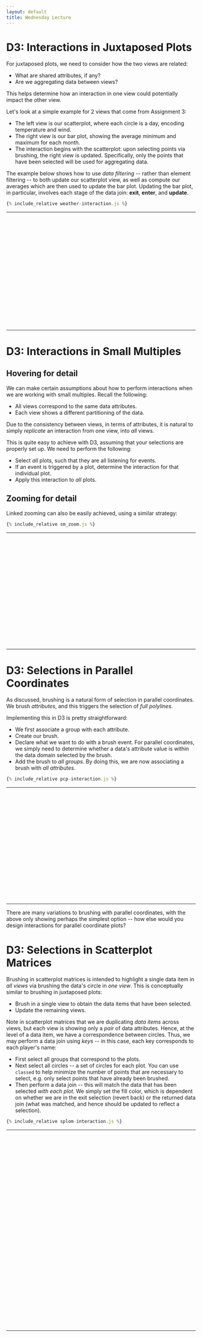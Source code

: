 ```yaml
---
layout: default
title: Wednesday Lecture
---
```


<script src="https://d3js.org/d3.v5.min.js"></script>

# D3: Interactions in Juxtaposed Plots

For juxtaposed plots, we need to consider how the two views are related:

* What are shared attributes, if any?
* Are we aggregating data between views?

This helps determine how an interaction in one view could potentially impact the other view.

Let's look at a simple example for 2 views that come from Assignment 3:

* The left view is our scatterplot, where each circle is a day, encoding temperature and wind.
* The right view is our bar plot, showing the average minimum and maximum for each month.
* The interaction begins with the scatterplot: upon selecting points via brushing, the right view is updated. Specifically, only the points that have been selected will be used for aggregating data.

The example below shows how to use _data filtering_ -- rather than element filtering -- to both update our scatterplot view, as well as compute our averages which are then used to update the bar plot. Updating the bar plot, in particular, involves each stage of the data join: **exit**, **enter**, and **update**.

```javascript
{% include_relative weather-interaction.js %}
```
---
<svg id='svgweather' width='800' height='450'></svg>
<script type='text/javascript' src="weather-interaction.js"></script>
<script type='text/javascript' src="weather.js"></script>
---

# D3: Interactions in Small Multiples

## Hovering for detail

We can make certain assumptions about how to perform interactions when we are working with small multiples. Recall the following:

* All views correspond to the same data attributes.
* Each view shows a different partitioning of the data.

Due to the consistency between views, in terms of attributes, it is natural to simply _replicate_ an interaction from one view, into _all_ views.

This is quite easy to achieve with D3, assuming that your selections are properly set up. We need to perform the following:

* Select _all_ plots, such that they are all listening for events.
* If an event is triggered by a plot, determine the interaction for that individual plot.
* Apply this interaction to _all_ plots.

## Zooming for detail

Linked zooming can also be easily achieved, using a similar strategy: 

```javascript
{% include_relative sm_zoom.js %}
```
---
<svg id='svgzoom' width='900' height='500'></svg>
<script type='text/javascript' src="sm_zoom.js"></script>
<script type='text/javascript' src="example1.js"></script>
---

# D3: Selections in Parallel Coordinates

As discussed, brushing is a natural form of selection in parallel coordinates. We brush _attributes_, and this triggers the selection of _full polylines_.

Implementing this in D3 is pretty straightforward:

* We first associate a group with each attribute.
* Create our brush.
* Declare what we want to do with a brush event. For parallel coordinates, we simply need to determine whether a data's attribute value is within the data domain selected by the brush.
* Add the brush to _all groups_. By doing this, we are now associating a brush with _all attributes_.

```javascript
{% include_relative pcp-interaction.js %}
```
---
<svg id='svgpcp' width='900' height='500'></svg>
<script type='text/javascript' src="pcp-interaction.js"></script>
<script type='text/javascript' src="pcp-axes.js"></script>
<script type='text/javascript' src="pcp.js"></script>
---

There are many variations to brushing with parallel coordinates, with the above only showing perhaps the simplest option -- how else would you design interactions for parallel coordinate plots?

# D3: Selections in Scatterplot Matrices

Brushing in scatterplot matrices is intended to highlight a single data item in _all views_ via brushing the data's circle in _one view_. This is conceptually similar to brushing in juxtaposed plots:

* Brush in a single view to obtain the data items that have been selected.
* Update the remaining views.

Note in scatterplot matrices that we are duplicating _data items_ across views, but each view is showing only a _pair_ of data attributes. Hence, at the level of a data item, we have a correspondence between circles. Thus, we may perform a data join using _keys_ -- in this case, each key corresponds to each player's name:

* First select all groups that correspond to the plots.
* Next select all circles -- a set of circles for each plot. You can use `classed` to help minimize the number of points that are necessary to select, e.g. only select points that have already been brushed.
* Then perform a data join -- this will match the data that has been selected _with each plot_. We simply set the fill color, which is dependent on whether we are in the exit selection (revert back) or the returned data join (what was matched, and hence should be updated to reflect a selection).

```javascript
{% include_relative splom-interaction.js %}
```
---
<svg id='svgsplom' width='900' height='900'></svg>
<script type='text/javascript' src="splom-axes.js"></script>
<script type='text/javascript' src="splom-interaction.js"></script>
<script type='text/javascript' src="splom.js"></script>
---
